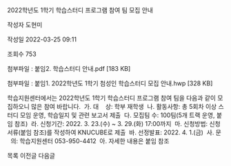 2022학년도 1학기 학습스터디 프로그램 참여 팀 모집 안내



작성자
도현미


작성일
2022-03-25 09:11


조회수
753


첨부파일 : 붙임2. 학습스터디 안내.pdf [183 KB]  

첨부파일 : 붙임1. 2022학년도 1학기 첨성인 학습스터디 모집 안내.hwp [328 KB]


﻿학습지원센터에서는 2022학년도 1학기 학습스터디 프로그램 참여 팀을 다음과 같이 모집하오니 많은 참여 바랍니다.  가. 대    상: 학부 재학생  나. 활동사항: 총 5회차 이상 스터디 모임 운영, 학습일지 및 관련 보고서 제출  다. 모집팀 수: 100팀(5개 트랙 운영, 붙임 참조)  라. 신청기간: 2022. 3. 23.(수) ~ 3. 29.(화) 17:00까지  마. 신청방법: 신청서류(붙임 참조)를 작성하여 KNUCUBE로 제출  바. 선정발표: 2022. 4. 1.(금)  사. 문    의: 학습지원센터 053-950-4412  아. 자세한 내용은 붙임 참조





목록
이전글
다음글




